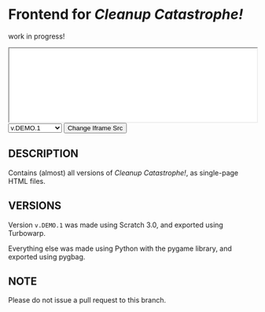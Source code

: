 # Frontend for _Cleanup Catastrophe!_

work in progress!

<iframe src="not yet" id="MyFrame" style="width: 100%; height: fit-content;"></iframe>
<select id="MySelectMenu">
  <option value="not yet">v.DEMO.1</option>
  <option value="not yet">v.ALPHA.1.0.0</option>
  <option value="not yet">v.ALPHA.0.5.0</option>
</select>
<button onClick="changeGame();">Change Iframe Src</button>

## DESCRIPTION
Contains (almost) all versions of _Cleanup Catastrophe!_, as single-page HTML files.

## VERSIONS
Version `v.DEMO.1` was made using Scratch 3.0, and exported using Turbowarp.

Everything else was made using Python with the pygame library, and exported using pygbag.

## NOTE
Please do not issue a pull request to this branch.

<script>
  document.getElementsByClassName('container-lg px-3 my-5 markdown-body')[0].removeChild(document.getElementsByTagName('h1')[0]);
  document.head.innerHTML += '<link rel="shortcut icon" type="image/x-icon" href="/Cleanup-Catastrophe/icon.ico">';

  function changeGame() {
    var e = document.getElementById("MySelectMenu");
    var newSrc = e.options[e.selectedIndex].value;
    document.getElementById("MyFrame").src=newSrc;
  }
</script>
